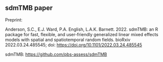 ## sdmTMB paper

Preprint:

Anderson, S.C., E.J. Ward, P.A. English, L.A.K. Barnett. 2022. sdmTMB: an R package for fast, flexible, and user-friendly generalized linear mixed effects models with spatial and spatiotemporal random fields. bioRxiv 2022.03.24.485545; doi: <https://doi.org/10.1101/2022.03.24.485545>

sdmTMB: <https://github.com/pbs-assess/sdmTMB>
